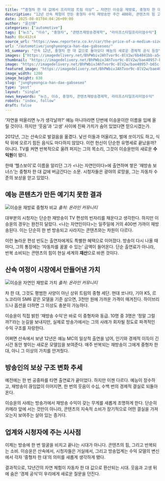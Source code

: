 ```yaml
---
title: "“중형차 한 대 값에서 프리미엄 트림 이상” … 자연인 이승윤 재방료, 중형차 한 대 값으로 계산해 보니?"
description: "12년 산속 체험이 만든 중형차 수익 재방송만 주간 400회, 콘텐츠의 힘 고급 중형차 가격과 맞먹는 값어치 ..."
date: 2025-08-01T04:04:26+09:00
author: "윤신애"
categories: ["automotive"]
tags: ["뉴스", "이슈", "중형차", "콘텐츠재방송경제학", "라이프스타일프리미엄수익"]
hash: 0bc412c4
source_url: "https://www.reportera.co.kr/car/the-price-of-a-medium-sized-car/"
url: "/automotive/junghyeongca-han-dae-gabseseo/"
h5_summary: "산속 12년, 중형차 한 대 값으로 돌아오다 예능의 새로운 경제적 공식 등장"
images: ["https://imagedelivery.net/BhPWbivJAhTvor9c-8lV2w/6b4841bb-a545-4a2e-f8d3-409fd4182d00/public", "https://imagedelivery.net/BhPWbivJAhTvor9c-8lV2w/bae40957-b65c-4b0c-6b3e-909419fe8e00/public", "https://imagedelivery.net/BhPWbivJAhTvor9c-8lV2w/653a3284-e9f0-450e-f1a1-c0ed066e9f00/public"]
thumbnail: "https://imagedelivery.net/BhPWbivJAhTvor9c-8lV2w/bae40957-b65c-4b0c-6b3e-909419fe8e00/public"
image: "https://imagedelivery.net/BhPWbivJAhTvor9c-8lV2w/bae40957-b65c-4b0c-6b3e-909419fe8e00/public"
featured_image: "https://imagedelivery.net/BhPWbivJAhTvor9c-8lV2w/bae40957-b65c-4b0c-6b3e-909419fe8e00/public"
image_width: 1200
image_height: 630
slug: "junghyeongca-han-dae-gabseseo"
type: "post"
layout: "single"
news_keywords: "뉴스, 이슈, 중형차, 콘텐츠재방송경제학, 라이프스타일프리미엄수익"
robots: "index, follow"
draft: false
---
```


‘자연을 떠올리면 누가 생각날까?’ 예능 마니아라면 단번에 이승윤이란 이름을 입에 올릴 것이다. 하지만 ‘웃음’과 ‘고생’ 사이에 진짜 가치가 숨어 있었다면 믿으시겠는가.

2012년, 그는 산속으로 발걸음을 옮겼다. 낯선 이들과 어울리고, 벌에 쏘이기도 하고, 식탁 위에 오르기 힘든 음식도 마다하지 않았다. 이런 헌신이 단순한 유명세로 끝났을까? 아니다. TV를 켜면 반복적으로 울려 퍼지는 그의 목소리, 그것이 이승윤만의 새로운 **수익원**이 됐다.

한때 ‘헬스보이’로 이름을 알리던 그가 <나는 자연인이다>에 출연하며 쌓은 ‘재방송 보너스’는 중형차 한 대 값에 버금간다는 소문. 시청자들은 광야의 로망을, 그는 자동차 수준의 보상을 얻고 있었다.

## 예능 콘텐츠가 만든 예기치 못한 결과

![이승윤 재방료 중형차 비교](https://imagedelivery.net/BhPWbivJAhTvor9c-8lV2w/6b4841bb-a545-4a2e-f8d3-409fd4182d00/public)
*출처: 온라인 커뮤니티*


대부분의 시청자는 단순한 재방송이 TV 편성의 빈자리를 채운다고 생각한다. 하지만 이승윤의 경우는 완전히 달랐다. <나는 자연인이다>는 일주일에 거의 400번 가까이 재방송된다. 이는 단순히 한 번 방송되고 사라지는 콘텐츠와는 차원이 다르다.

이런 놀라운 편성 빈도는 출연자에게도 특별한 혜택으로 이어졌다. 방송이 다시 나올 때마다, 그의 통장에는 ‘자동차를 꿈꿀 수 있는’ 금액이 들어온다. 단순 출연료가 아니라, 반복 소비되는 콘텐츠의 힘이 현실 세계의 **재산**으로 바뀐 것이다.

## 산속 여정이 시장에서 만들어낸 가치

![이승윤 자연인 재방료 가치](https://imagedelivery.net/BhPWbivJAhTvor9c-8lV2w/653a3284-e9f0-450e-f1a1-c0ed066e9f00/public)
*출처: 온라인 커뮤니티*


차 한 대, 그것도 평범한 사양이 아닌 상위 트림의 중형 세단. 현대 쏘나타, 기아 K5, 르노코리아 SM6 같은 모델을 기준 삼으면, 3천만 원에 가까운 가격이 매겨진다. 하이브리드나 옵션을 더하면 그 이상도 충분히 가능하다.

이승윤이 직접 밝힌 ‘재방송 수익’은 바로 이 중형차와 동급. 10명 중 3명은 ‘정말 그럴까?’라는 눈길을 보내지만, 실제로 방송가에서는 그의 사례가 회자될 정도로 파격적인 수익 구조를 자랑한다.

어쩌면 산속에서 보낸 12년은 예능 MC의 일상적 출연을 넘어, 인기와 경제적 이득이 긴 시간 동안 쌓이는 새로운 모델임을 보여준다. 매주 반복되는 재방송이 그에게 중형차 한 대, 아니 그 이상의 가치를 안겨줬다.

## 방송인의 보상 구조 변화 추세

예전에는 한 번 공중파를 타면 출연료가 끝이었다. 하지만 이젠 다르다. 예능이 장수하고, 재방송이 끊임없이 이어지면, 한 번의 웃음이 수십, 수백 번의 경제적 결실로 되돌아온다.

이승윤의 사례는 방송가에서 재방송 수익이 갖는 무게를 새롭게 조명하게 한다. 단순히 카메라 앞에 서는 것만이 아니라, 콘텐츠의 지속적 소비가 장기적으로 어떤 결실을 가져오는지 보여주는 살아 있는 증거다.

## 업계와 시청자에 주는 시사점

이제는 방송에 한 번 얼굴을 비치고 끝나는 시대가 아니다. 콘텐츠의 힘, 그리고 반복되는 소비. 이승윤은 산속에서, 시청자들은 거실에서, 그리고 방송업계는 수익 모델의 변신에서 각자 ‘중형차 한 대’의 의미를 새롭게 생각하게 됐다.

결과적으로, 12년간의 자연 체험이 자동차 한 대 값으로 환산되는 시대. 웃음과 고생 뒤에 숨은 ‘경제 공식’이 우리에게 새로운 질문을 던진다.
